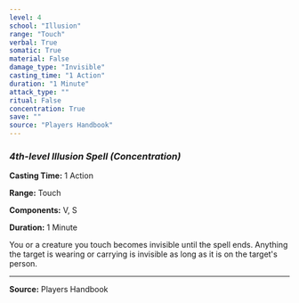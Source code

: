 ```yaml
---
level: 4
school: "Illusion"
range: "Touch"
verbal: True
somatic: True
material: False
damage_type: "Invisible"
casting_time: "1 Action"
duration: "1 Minute"
attack_type: ""
ritual: False
concentration: True
save: ""
source: "Players Handbook"
---
```


### *4th-level Illusion Spell* *(Concentration)*

**Casting Time:** 1 Action

**Range:** Touch

**Components:** V, S

**Duration:** 1 Minute

You or a creature you touch becomes invisible until the spell ends. Anything the target is wearing or carrying is invisible as long as it is on the target's person.

---
**Source:** Players Handbook

